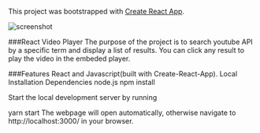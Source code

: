 This project was bootstrapped with [Create React App](https://github.com/facebook/create-react-app).

![screenshot](https://serving.photos.photobox.com/759189080394705f9b6e171a8c3d41658c1e9139ba64db6d7b4340fa0d6e3cc3b90f9f5b.jpg)

###React Video Player
The purpose of the project is to search youtube API by a specific term and display a list of results. You can click any result to play the video in the embeded player.

###Features
React and Javascript(built with Create-React-App).
Local Installation
Dependencies
node.js
npm install

Start the local development server by running

yarn start
The webpage will open automatically, otherwise navigate to http://localhost:3000/ in your browser.

